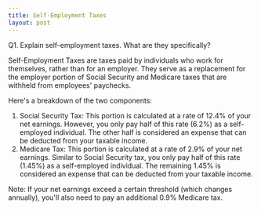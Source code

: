 ```yaml
---
title: Self-Employment Taxes
layout: post
---
```


Q1. Explain self-employment taxes. What are they specifically?

Self-Employment Taxes are taxes paid by individuals who work for themselves, rather than for an employer. They serve as a replacement for the employer portion of Social Security and Medicare taxes that are withheld from employees' paychecks.

Here's a breakdown of the two components:

1. Social Security Tax: This portion is calculated at a rate of 12.4% of your net earnings. However, you only pay half of this rate (6.2%) as a self-employed individual. The other half is considered an expense that can be deducted from your taxable income.
2. Medicare Tax: This portion is calculated at a rate of 2.9% of your net earnings. Similar to Social Security tax, you only pay half of this rate (1.45%) as a self-employed individual. The remaining 1.45% is considered an expense that can be deducted from your taxable income.

Note: If your net earnings exceed a certain threshold (which changes annually), you'll also need to pay an additional 0.9% Medicare tax.
